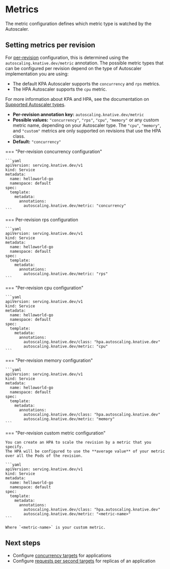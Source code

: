 # Metrics

The metric configuration defines which metric type is watched by the Autoscaler.

## Setting metrics per revision

For [per-revision](autoscaler-types.md#global-versus-per-revision-settings) configuration, this is determined using the `autoscaling.knative.dev/metric` annotation.
The possible metric types that can be configured per revision depend on the type of Autoscaler implementation you are using:

* The default KPA Autoscaler supports the `concurrency` and `rps` metrics.
* The HPA Autoscaler supports the `cpu` metric.

<!-- TODO: Add details about different metrics types, how concurrency and rps differ. Explain cpu. -->

For more information about KPA and HPA, see the documentation on [Supported Autoscaler types](autoscaler-types.md).

* **Per-revision annotation key:** `autoscaling.knative.dev/metric`
* **Possible values:** `"concurrency"`, `"rps"`, `"cpu"`, `"memory"` or any custom metric name, depending on your Autoscaler type. The `"cpu"`, `"memory"`, and `"custom"` metrics are only supported on revisions that use the HPA class.
* **Default:** `"concurrency"`


=== "Per-revision concurrency configuration"

    ```yaml
    apiVersion: serving.knative.dev/v1
    kind: Service
    metadata:
      name: helloworld-go
      namespace: default
    spec:
      template:
        metadata:
          annotations:
            autoscaling.knative.dev/metric: "concurrency"
    ```

=== Per-revision rps configuration

    ```yaml
    apiVersion: serving.knative.dev/v1
    kind: Service
    metadata:
      name: helloworld-go
      namespace: default
    spec:
      template:
        metadata:
          annotations:
            autoscaling.knative.dev/metric: "rps"
    ```

=== "Per-revision cpu configuration"

    ```yaml
    apiVersion: serving.knative.dev/v1
    kind: Service
    metadata:
      name: helloworld-go
      namespace: default
    spec:
      template:
        metadata:
          annotations:
            autoscaling.knative.dev/class: "hpa.autoscaling.knative.dev"
            autoscaling.knative.dev/metric: "cpu"
    ```

=== "Per-revision memory configuration"

    ```yaml
    apiVersion: serving.knative.dev/v1
    kind: Service
    metadata:
      name: helloworld-go
      namespace: default
    spec:
      template:
        metadata:
          annotations:
            autoscaling.knative.dev/class: "hpa.autoscaling.knative.dev"
            autoscaling.knative.dev/metric: "memory"
    ```

=== "Per-revision custom metric configuration"

    You can create an HPA to scale the revision by a metric that you specify.
    The HPA will be configured to use the **average value** of your metric over all the Pods of the revision.

    ```yaml
    apiVersion: serving.knative.dev/v1
    kind: Service
    metadata:
      name: helloworld-go
      namespace: default
    spec:
      template:
        metadata:
          annotations:
            autoscaling.knative.dev/class: "hpa.autoscaling.knative.dev"
            autoscaling.knative.dev/metric: "<metric-name>"
    ```

    Where `<metric-name>` is your custom metric.



## Next steps

* Configure [concurrency targets](concurrency.md) for applications
* Configure [requests per second targets](rps-target.md) for replicas of an application
